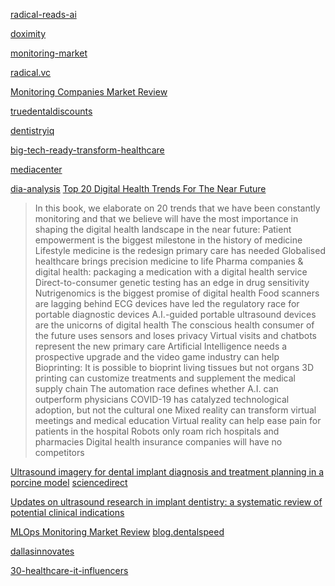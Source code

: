 




[radical-reads-ai](https://radical.vc/radical-reads-ai-and-healthcare-map-canada)

[doximity](https://www.doximity.com/)

[monitoring-market](https://towardsdatascience.com/mlops-monitoring-market-review-66904f0863bb)

[radical.vc](https://radical.vc/radical-reads-ai-and-healthcare-map-canada)

[Monitoring Companies Market Review](https://www.stateofmlops.com/)

[truedentaldiscounts](https://www.truedentaldiscounts.com/dental-plan-basics.php)

[dentistryiq](https://www.dentistryiq.com/personal-wellness)

[big-tech-ready-transform-healthcare](https://www.linkedin.com/pulse/big-tech-ready-transform-healthcare-more-news-digital-mesk%25C3%25B3-md-phd/)


[mediacenter](https://mediacenter.ibm.com/media/Medical+Coding+with+Watson/1_mk7a73ik?utm_medium=OSocial)

[dia-analysis](https://www.dia-analysis.com/post/dia-adds-14m-in-latest-investment-round-to-expand-availability-of-its-ultrasound-ai-solutions)
[Top 20 Digital Health Trends For The Near Future](https://leanpub.com/top-20-digital-health-trends)
>In this book, we elaborate on 20 trends that we have been constantly monitoring and that we believe will have the most importance in shaping the digital health landscape in the near future: Patient empowerment is the biggest milestone in the history of medicine Lifestyle medicine is the redesign primary care has needed Globalised healthcare brings precision medicine to life Pharma companies & digital health: packaging a medication with a digital health service Direct-to-consumer genetic testing has an edge in drug sensitivity
Nutrigenomics is the biggest promise of digital health
Food scanners are lagging behind
ECG devices have led the regulatory race for portable diagnostic devices
A.I.-guided portable ultrasound devices are the unicorns of digital health
The conscious health consumer of the future uses sensors and loses privacy
Virtual visits and chatbots represent the new primary care
Artificial Intelligence needs a prospective upgrade and the video game industry can help
Bioprinting: It is possible to bioprint living tissues but not organs
3D printing can customize treatments and supplement the medical supply chain
The automation race defines whether A.I. can outperform physicians
COVID-19 has catalyzed technological adoption, but not the cultural one
Mixed reality can transform virtual meetings and medical education
Virtual reality can help ease pain for patients in the hospital
Robots only roam rich hospitals and pharmacies
Digital health insurance companies will have no competitors

[Ultrasound imagery for dental implant diagnosis and treatment planning in a porcine model](https://pubmed.ncbi.nlm.nih.gov/23217466/)
[sciencedirect](https://www.sciencedirect.com/science/article/abs/pii/S0022391312601905)

[Updates on ultrasound research in implant dentistry: a systematic review of potential clinical indications](https://www.birpublications.org/doi/10.1259/dmfr.20180076)


[]()
[MLOps Monitoring Market Review](https://towardsdatascience.com/mlops-monitoring-market-review-66904f0863bb)
[blog.dentalspeed](https://blog.dentalspeed.com/autoclave-odontologica-saiba-como-usar/)

[dallasinnovates](https://dallasinnovates.com/how-artificial-intelligence-is-changing-dentistry-1213/)


[30-healthcare-it-influencers](https://healthtechmagazine.net/article/2021/09/30-healthcare-it-influencers-worth-follow-2021)
